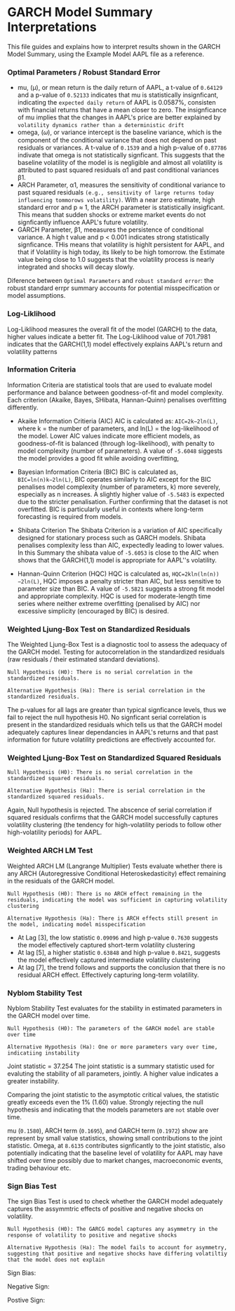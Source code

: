 # GARCH Model Summary Interpretations

This file guides and explains how to interpret results shown in the GARCH Model Summary, using the Example Model AAPL file as a reference.


### Optimal Parameters / Robust Standard Error
- mu, (μ), or mean return is the daily return of AAPL, a t-value of `0.64129` and a p-value of `0.52133` indicates that mu is statistically insignficant, indicating the `expected daily return` of AAPL is 0.0587%, consisten with financial returns that have a mean closer to zero. The insignficance of mu implies that the changes in AAPL's price are better explained by `volatility dynamics rather than a deterministic drift`
- omega, (𝜔), or variance intercept is the baseline variance, which is the component of the conditional variance that does not depend on past residuals or variances. A t-value of `0.1539` and a high p-value of `0.87786` indivate that omega is not statistically signficant. This suggests that the baseline volatility of the model is is negligible and almost all volatility is attributed to past squared residuals α1 and past conditional variances β1.
- ARCH Parameter, α1, measures the sensitivity of conditional variance to past squared residuals `(e.g., sensitivity of large returns today influencing tommorows volatility)`. With a near zero estimate, high standard error and p ≈ 1, the ARCH parameter is statistically insigficant. This means that sudden shocks or extreme market events do not signficantly influence AAPL's future volatility.
- GARCH Parameter, β1, meeasures the persistence of conditional variance. A high t value and p < 0.001 indicates strong statistically signficance. THis means that volatility is highlt persistent for AAPL, and that if Volatility is high today, its likely to be high tomorrow. the Estimate value being close to 1.0 suggests that the volatility process is nearly integrated and shocks will decay slowly.

Diference between `Optimal Parameters` and `robust standard error`: the robust standard errpr summary accounts for potential misspecification or model assumptions.

### Log-Liklihood
Log-Liklihood measures the overall fit of the model (GARCH) to the data, higher values indicate a better fit. The Log-Liklihood value of 701.7981 indicates that the GARCH(1,1) model effectively explains AAPL's return and volatility patterns

### Information Criteria
Information Criteria are statistical tools that are used to evaluate model performance and balance between goodness-of-fit and model complexity. Each criterion (Akaike, Bayes, SHibata, Hannan-Quinn) penalises overfitting differently.

- Akaike Information Critieria (AIC)
AIC is calculated as: `AIC=2k−2ln(L)`, where k = the number of parameters, and ln(L) = the log-likelihood of the model. Lower AIC values indicate more efficient models, as goodness-of-fit is balanced (through log-likelihood), with penalty to model complexity (number of parameters). A value of `-5.6048` siggests the model provides a good fit while avoiding overfitting,

- Bayesian Information Criteria (BIC)
BIC is calculated as, `BIC=ln(n)k−2ln(L)`, BIC operates similarly to AIC except for the BIC penalises model complexity (number of parameters, k) more severely, especially as n increases. A slightly higher value of `-5.5483` is expected due to the stricter penalisation. Further confirming that the dataset is not overfitted.
BIC is particularly useful in contexts where long-term forecasting is required from models.

- Shibata Criterion
The Shibata Criterion is a variation of AIC specifically designed for stationary process such as GARCH models. Shibata penalises complexity less than AIC, expectedly leading to lower values. In this Summary the shibata value of `-5.6053` is close to the AIC when shows that the GARCH(1,1) model is appropriate for AAPL''s volatility.

- Hannan-Quinn Criterion (HQC)
HQC is calculated as, `HQC=2kln(ln(n))−2ln(L)`, HQC imposes a penalty stricter than AIC, but less sensitive to parameter size than BIC. A value of `-5.5821` suggests a strong fit model and appropriate complexity.
HQC is used for moderate-length time series where neither extreme overfitting (penalised by AIC) nor excessive simplicity (encouraged by BIC) is desired.


### Weighted Ljung-Box Test on Standardized Residuals
The Weighted Ljung-Box Test is a diagnostic tool to assess the adequacy of the GARCH model. Testing for autocorrelation in the standardized residuals (raw residuals / their estimated standard deviations).

`Null Hypothesis (H0): There is no serial correlation in the standardized residuals.`

`Alternative Hypothesis (Ha): There is serial correlation in the standardized residuals.`

The p-values for all lags are greater than typical signficance levels, thus we fail to reject the null hypothesis H0. No signficant serial correlation is present in the standardized residuals which tells us that the GARCH model adequately captures linear dependancies in AAPL's returns and that past information for future volatility predictions are effectively accounted for.

### Weighted Ljung-Box Test on Standardized Squared Residuals

`Null Hypothesis (H0): There is no serial correlation in the standardized squared residuals.`

`Alternative Hypothesis (Ha): There is serial correlation in the standardized squared residuals.`

Again, Null hypothesis is rejected. The abscence of serial correlation if squared residuals confirms that the GARCH model successfully captures volatility clustering (the tendency for high-volatility periods to follow other high-volatility periods) for AAPL.

### Weighted ARCH LM Test

Weighted ARCH LM (Langrange Multiplier) Tests evaluate whether there is any ARCH (Autoregressive Conditional Heteroskedasticity) effect remaining in the residuals of the GARCH model.

`Null Hypothesis (H0): There is no ARCH effect remaining in the residuals, indicating the model was sufficient in capturing volatility clustering`

`Alternative Hypothesis (Ha): There is ARCH effects still present in the model, indicating model misspecification`

- At Lag [3], the low statistic `0.09096` and high p-value `0.7630` suggests the model effectively captured short-term volatility clustering
- At lag [5], a higher statistic `0.63848` and high p-value `0.8421`, suggests the model effectively captured intermediate volatility clustering
- At lag [7], the trend follows and supports the conclusion that there is no residual ARCH effect. Effectively capturing long-term volatility.


### Nyblom Stability Test

Nyblom Stability Test evaluates for the stability in estimated parameters in the GARCH model over time.

`Null Hypothesis (H0): The parameters of the GARCH model are stable over time`

`Alternative Hypothesis (Ha): One or more parameters vary over time, indicatiing instability`

Joint statistic = 37.254
The joint statistic is a summary statistic used for evaluting the stability of all parameters, jointly. A higher value indicates a greater instability.

Comparing the joint statistic to the asymptotic critical values, the statistic greatly exceeds even the 1% (1.60) value. Strongly rejecting the null hypothesis and indicating that the models parameters are `not` stable over time.

mu (`0.1580`), ARCH term (`0.1695`), and GARCH term (`0.1972`) show are represent by small value statistics, showing small contributions to the joint statistic. Omega, at `8.6135` contributes signficantly to the joint statistic, also potentially indicating that the baseline level of volatility for AAPL may have shifted over time possibly due to market changes, macroeconomic events, trading behaviour etc.

 
### Sign Bias Test

The sign Bias Test is used to check whether the GARCH model adequately captures the assymmtric effects of positive and negative shocks on volatility.

`Null Hypothesis (H0): The GARCG model captures any asymmetry in the response of volatility to positive and negative shocks`

`Alternative Hypothesis (Ha): The model fails to account for asymmetry, suggesting that positive and negative shocks have differing volatiltiy that the model does not explain`

Sign Bias:

Negative Sign:

Postive Sign:
